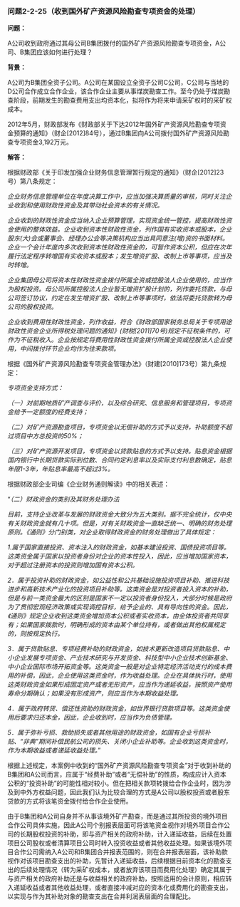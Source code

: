### 问题2-2-25（收到国外矿产资源风险勘查专项资金的处理）

**问题：**

A公司收到政府通过其母公司B集团拨付的国外矿产资源风险勘查专项资金，A公司、B集团应该如何进行处理？

**背景：**

A公司为B集团全资子公司。A公司在某国设立全资子公司C公司，C公司与当地的D公司合作成立合作企业，该合作企业主要从事煤炭勘查工作。至今仍处于煤炭勘查阶段，前期发生的勘查费用支出均资本化，拟将作为将来申请采矿权时的采矿权成本。

2012年5月，财政部发布《财政部关于下达2012年国外矿产资源风险勘查专项资金预算的通知》（财企[2012]84号），通过B集团向A公司拨付国外矿产资源风险勘查专项资金3,192万元。

**解答：**

根据财政部《关于印发加强企业财务信息管理暂行规定的通知》（财企[2012]23号）第八条规定：

*企业财务信息管理单位在年度决算工作中，应当加强决算质量的审核，同时关注企业收到和使用财政性资金及其带动社会资本的有关情况。*

*企业收到的财政性资金应当纳入企业预算管理，实现资金统一管控，提高财政性资金使用的整体效益。企业收到资本性财政性资金，列作国有实收资本或股本，企业股东(大)会或董事会、经理办公会等决策机构应当出具同意注(增)资的书面材料。企业一个会计年度内多次收到资本性财政性资金的，可暂作资本公积，但应在次年履行法定程序转增国有实收资本或股本；发生增资扩股、改制上市等事项，应当及时转增。*

*企业集团母公司将资本性财政性资金拨付所属全资或控股法人企业使用的，应当作为股权投资。母公司所属控股法人企业暂无增资扩股计划的，列作委托贷款，与母公司签订协议，约定在发生增资扩股、改制上市等事项时，依法将委托贷款转为母公司的股权投资。*

*企业收到费用性财政性资金，列作收益，符合《财政部国家税务总局关于专项用途财政性资金企业所得税处理问题的通知》(财税[2011]70号)规定不征税条件的，可作为不征税收入。企业按规定将费用性财政性资金拨付所属全资或控股法人企业使用，中间拨付环节企业均作为往来款项。*

根据《国外矿产资源风险勘查专项资金管理办法》（财建[2010]173号）第九条规定：

*专项资金支持方式：*

*（一）对前期地质矿产调查与评价，以及综合研究、信息服务和管理项目，专项资金给予一定额度的经费支持；*

*（二）对矿产资源勘查项目，专项资金以无偿补助的方式予以支持，补助额度不超过项目中方总投资的50%；*

*（三）对矿产资源开发项目，专项资金以贷款贴息的方式予以支持。贴息资金根据国内银行中长期贷款实际到位数、合同约定利息率以及实际支付利息数确定，贴息年限1-3年，年贴息率最高不超过3%。*

根据财政部企业司编《企业财务通则解读》中的相关表述：

“*（二）财政资金的类别及其财务处理办法*

*目前，支持企业改革与发展的财政资金大致分为五大类别。据不完全统计，仅中央有关财政资金就有几十项。但是，对有关财政资金一直缺乏统一、明确的财务处理原则。《通则》分门别类，对企业取得财政资金的财务处理做出了具体规定：*

*1.属于国家直接投资、资本注入的财政资金，如基本建设投资、国债投资项目等。这类资金属于国家以投资者身份对企业的资本性投入，因此，应当增加国家资本，对于超过注册资本的投资则增加国有资本公积。*

*2．属于投资补助的财政资金，如公益性和公共基础设施投资项目补助、推进科技进步和高新技术产业化的投资项目补助等。这类资金是对投资者投入资本的补助，但是与前一类资金最大的区别是国家不一定以投资者身份投入，大部分时候是政府为了贯彻宏观经济政策或实现调控目标，给予企业的、具有导向性的资金。因此，《通则》规定企业收到这类资金增加资本公积或者实收资本，由全体投资者共同享有；如果国家拨款时，明确形成的资本由某个单位持有，或者做出其他权属规定的，则按规定执行。*

*3．属于贷款贴息、专项经费补助的财政资金，如技术更新改造项目贷款贴息、中小企业发展专项资金、产业技术研究与开发资金、科技型中小企业技术创新基金、中小企业国际市场开拓资金等。这类资金一般是对企业特定经济活动支付的成本费用的补偿，因此，企业使用这类资金时，作为收益处理。企业在具体执行时，使用这类财政资金如果形成固定资产或者无形资产，应当作为递延收益，按照资产使用寿命分期确认；如果没有形成资产，则应当作为本期收益处理。*

*4．属于政府转贷、偿还性资助的财政资金，如世界银行贷款项目等。这类资金使用后要求归还本金，因此，企业收到时，应当作为负债管理。*

*5．属于弥补亏损、救助损失或者其他用途的财政资金，如国有企业亏损补贴、“非典”期间补偿民航公司的损失、关闭小企业补助等。企业收到这类资金时，作为本期收益或者递延收益处理。*”

根据上述规定，本案例中收到的“国外矿产资源风险勘查专项资金”对于收到补助的B集团和A公司而言，应属于“经费补助”或者“无偿补助”的性质，构成应计入资本公积的“投资补助”的可能性相对较小。但在把相关款项转拨给合作企业时，因为涉及到中外方权益问题，因此我们认为比较合理的方式是A公司以股权投资或者股东贷款的方式将该笔资金拨付给合作企业使用。

由于B集团和A公司自身并不从事该境外矿产勘查，而是通过其所投资的境外项目合作公司具体实施，因此A公司个别报表层面可将该笔资金视作对境外项目合作公司的长期股权投资的补助，即与资产相关的政府补助，计入递延收益，后续在处置项目公司股权或者清算项目公司时转入投资收益或者其他收益处理。如果该境外项目合作公司需纳入A公司和B集团合并报表范围的，则在合并报表层面，该补助款视作对该项目勘查支出的补助，先暂计入递延收益，后续根据目前资本化的勘查支出的后续处理情况（转为采矿权成本，或者放弃该项目而费用化处理）确定其属于与资产相关的政府补助还是与收益相关的政府补助，按照适用的会计原则，相应转入递延收益或者其他收益处理，或者直接冲减对应的资本化或费用化的勘查支出，以实现与作为其补助对象的勘查支出在合并利润表层面的合理配比。